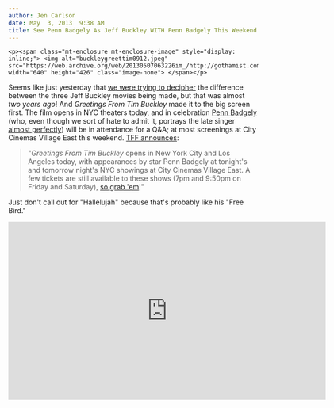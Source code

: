 ```yaml
---
author: Jen Carlson
date: May  3, 2013  9:38 AM
title: See Penn Badgely As Jeff Buckley WITH Penn Badgely This Weekend
---
```



	
	
	
	<p><span class="mt-enclosure mt-enclosure-image" style="display: inline;"> <img alt="buckleygreettim0912.jpeg" src="https://web.archive.org/web/20130507063226im_/http://gothamist.com/attachments/arts_jen/buckleygreettim0912.jpeg" width="640" height="426" class="image-none"> </span></p>

<p>Seems like just yesterday that <a href="https://web.archive.org/web/20130507063226/http://gothamist.com/2011/08/16/everything_you_wanted_to_know_about.php">we were trying to decipher</a> the difference between the three Jeff Buckley movies being made, but that was almost <em>two years ago</em>! And <em>Greetings From Tim Buckley</em> made it to the big screen first. The film opens in NYC theaters today, and in celebration <a href="https://web.archive.org/web/20130507063226/http://gothamist.com/tags/pennbadgley">Penn Badgely</a> (who, even though we sort of hate to admit it, portrays the late singer <a href="https://web.archive.org/web/20130507063226/http://gothamist.com/2012/08/06/hear_penn_badgley_covering_jeff_buc.php">almost perfectly</a>) will be in attendance for a Q&amp;A; at most screenings at City Cinemas Village East this weekend. <a href="https://web.archive.org/web/20130507063226/http://tribecafilm.com/tribecafilm/blogs/penn-badgely-live-nyc-buckley">TFF announces</a>:</p>

<blockquote>&quot;<em>Greetings From Tim Buckley</em> opens in New York City and Los Angeles today, with appearances by star Penn Badgely at tonight&apos;s and tomorrow night&apos;s NYC showings at City Cinemas Village East. A few tickets are still available to these shows (7pm and 9:50pm on Friday and Saturday), <a href="https://web.archive.org/web/20130507063226/http://www.fandango.com/citycinemasvillageeast_aaecf/theaterpage?date=5/3/2013">so grab &apos;em</a>!&quot;</blockquote>

<p>Just don&apos;t call out for &quot;Hallelujah&quot; because that&apos;s probably like his &quot;Free Bird.&quot;</p>

<p><iframe width="640" height="360" src="https://web.archive.org/web/20130507063226if_/http://www.youtube.com/embed/suwUW_2Kfhs" frameborder="0" allowfullscreen></iframe></p>
	
	
	
	
	

